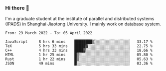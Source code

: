 ### Hi there 👋

I'm a graduate student at the institute of parallel and distributed systems (IPADS) in Shanghai Jiaotong University. I mainly work on database system.

<!--START_SECTION:waka-->

```text
From: 29 March 2022 - To: 05 April 2022

JavaScript     8 hrs 6 mins    ████████▒░░░░░░░░░░░░░░░░   33.17 %
TeX            5 hrs 33 mins   █████▓░░░░░░░░░░░░░░░░░░░   22.75 %
C++            4 hrs 33 mins   ████▓░░░░░░░░░░░░░░░░░░░░   18.66 %
HTML           1 hr 25 mins    █▒░░░░░░░░░░░░░░░░░░░░░░░   05.80 %
Rust           1 hr 22 mins    █▒░░░░░░░░░░░░░░░░░░░░░░░   05.63 %
JSON           49 mins         █░░░░░░░░░░░░░░░░░░░░░░░░   03.36 %
```

<!--END_SECTION:waka-->

<!--
**yqmmm/yqmmm** is a ✨ _special_ ✨ repository because its `README.md` (this file) appears on your GitHub profile.

Here are some ideas to get you started:

- 🔭 I’m currently working on ...
- 🌱 I’m currently learning ...
- 👯 I’m looking to collaborate on ...
- 🤔 I’m looking for help with ...
- 💬 Ask me about ...
- 📫 How to reach me: ...
- 😄 Pronouns: ...
- ⚡ Fun fact: ...
-->
